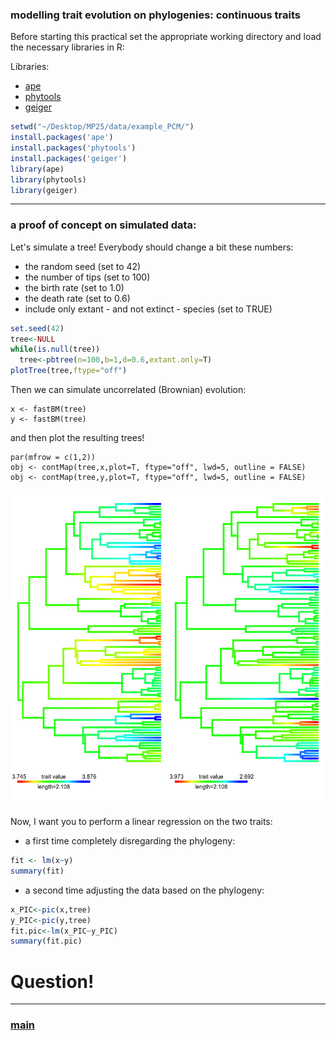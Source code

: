 ### modelling trait evolution on phylogenies: continuous traits

Before starting this practical set the appropriate working directory and load the necessary libraries in R:

Libraries:

- [ape](https://emmanuelparadis.github.io/)
- [phytools](http://www.phytools.org/)
- [geiger](https://cran.r-project.org/web/packages/geiger/index.html)

```R
setwd("~/Desktop/MP25/data/example_PCM/")
install.packages('ape')
install.packages('phytools')
install.packages('geiger')
library(ape)
library(phytools)
library(geiger)
```
---

### a proof of concept on simulated data:

Let's simulate a tree! Everybody should change a bit these numbers:

- the random seed (set to 42)
- the number of tips (set to 100)
- the birth rate (set to 1.0)
- the death rate (set to 0.6)
- include only extant - and not extinct - species (set to TRUE)

```R
set.seed(42)
tree<-NULL
while(is.null(tree)) 
  tree<-pbtree(n=100,b=1,d=0.6,extant.only=T)
plotTree(tree,ftype="off")
```


Then we can simulate uncorrelated (Brownian) evolution:

```
x <- fastBM(tree)
y <- fastBM(tree)
```

and then plot the resulting trees! 

```
par(mfrow = c(1,2))
obj <- contMap(tree,x,plot=T, ftype="off", lwd=5, outline = FALSE)
obj <- contMap(tree,y,plot=T, ftype="off", lwd=5, outline = FALSE)
```

![alt text](https://github.com/for-giobbe/Rphy/blob/main/figures/Figure_5.6.png)

Now, I want you to perform a linear regression on the two traits:

- a first time completely disregarding the phylogeny: 

```R
fit <- lm(x~y)
summary(fit)
```

- a second time adjusting the data based on the phylogeny: 

```R
x_PIC<-pic(x,tree)
y_PIC<-pic(y,tree)
fit.pic<-lm(x_PIC~y_PIC)
summary(fit.pic)
```

# Question!
> 

---

### [main](https://github.com/for-giobbe/MP25/tree/main)
